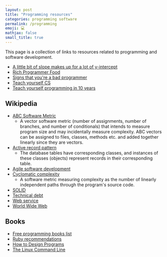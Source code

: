 ```yaml
---
layout: post
title: "Programming resources"
categories: programming software
permalink: /programming
emoji: 💻
mathjax: false
small_title: true
---
```


This page is a collection of links to resources related to programming and software development.

- [A little bit of slope makes up for a lot of y-intercept](https://gist.github.com/gtallen1187/e83ed02eac6cc8d7e185)
- [Rich Programmer Food](http://steve-yegge.blogspot.com/2007/06/rich-programmer-food.html)
- [Signs that you're a bad programmer](http://www.yacoset.com/Home/signs-that-you-re-a-bad-programmer)
- [Teach yourself CS](https://teachyourselfcs.com/)
- [Teach yourself programming in 10 years](http://norvig.com/21-days.html)

## Wikipedia

- [ABC Software Metric](https://en.wikipedia.org/wiki/ABC_Software_Metric)
  - A vector software metric (number of assignments, number of branches, and number of conditionals) that intends to measure program size and may incidentally measure complexity. ABC vectors can be assigned to files, classes, methods etc. and added together linearly since they are vectors.
- [Active record pattern](https://en.wikipedia.org/wiki/Active_record_pattern)
  - The database tables have corresponding classes, and instances of these classes (objects) represent records in their corresponding table.
- [Agile software development](https://en.wikipedia.org/wiki/Agile_software_development)
- [Cyclomatic complexity](https://en.wikipedia.org/wiki/Cyclomatic_complexity)
  - A software metric measuring complexity as the number of linearly independent paths through the program's source code.
- [SOLID](https://en.wikipedia.org/wiki/SOLID)
- [Technical debt](https://en.wikipedia.org/wiki/Technical_debt)
- [Web service](https://en.wikipedia.org/wiki/Web_service)
- [World Wide Web](https://en.wikipedia.org/wiki/World_Wide_Web)

## Books

- [Free programming books list](https://ebookfoundation.github.io/free-programming-books/books/free-programming-books-subjects.html)
- [Ruby recommendations](/ruby#books)
- [How to Design Programs](https://htdp.org/)
- [The Linux Command Line](https://www.amazon.com/Linux-Command-Line-Complete-Introduction/dp/1593273894)
  